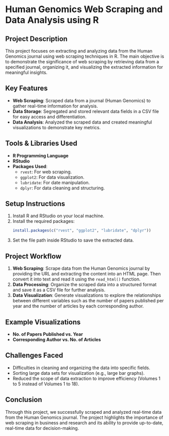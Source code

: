 
# Human Genomics Web Scraping and Data Analysis using R

## Project Description
This project focuses on extracting and analyzing data from the Human Genomics journal using web scraping techniques in R. The main objective is to demonstrate the significance of web scraping by retrieving data from a specified journal, organizing it, and visualizing the extracted information for meaningful insights.

## Key Features
- **Web Scraping**: Scraped data from a journal (Human Genomics) to gather real-time information for analysis.
- **Data Storage**: Segregated and stored relevant data fields in a CSV file for easy access and differentiation.
- **Data Analysis**: Analyzed the scraped data and created meaningful visualizations to demonstrate key metrics.
  
## Tools & Libraries Used
- **R Programming Language**
- **RStudio**
- **Packages Used**:
  - `rvest`: For web scraping.
  - `ggplot2`: For data visualization.
  - `lubridate`: For date manipulation.
  - `dplyr`: For data cleaning and structuring.

## Setup Instructions
1. Install R and RStudio on your local machine.
2. Install the required packages:
   ```R
   install.packages(c("rvest", "ggplot2", "lubridate", "dplyr"))
   ```
3. Set the file path inside RStudio to save the extracted data.

## Project Workflow
1. **Web Scraping**: Scrape data from the Human Genomics journal by providing the URL and extracting the content into an HTML page. Then convert it into text and read it using the `read_html()` function.
2. **Data Processing**: Organize the scraped data into a structured format and save it as a CSV file for further analysis.
3. **Data Visualization**: Generate visualizations to explore the relationships between different variables such as the number of papers published per year and the number of articles by each corresponding author.

## Example Visualizations
- **No. of Papers Published vs. Year**
- **Corresponding Author vs. No. of Articles**
  
## Challenges Faced
- Difficulties in cleaning and organizing the data into specific fields.
- Sorting large data sets for visualization (e.g., large bar graphs).
- Reduced the scope of data extraction to improve efficiency (Volumes 1 to 5 instead of Volumes 1 to 18).

## Conclusion
Through this project, we successfully scraped and analyzed real-time data from the Human Genomics journal. The project highlights the importance of web scraping in business and research and its ability to provide up-to-date, real-time data for decision-making.

